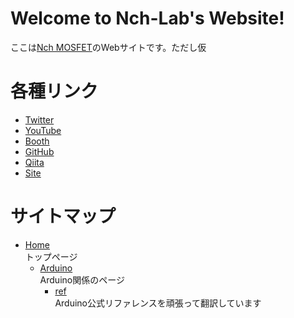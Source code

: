 # Welcome to Nch-Lab's Website!

ここは[Nch MOSFET](https://twitter.com/Nch_MOSFET)のWebサイトです。ただし仮

# 各種リンク

- [Twitter](https://twitter.com/Nch_MOSFET)
- [YouTube](https://www.youtube.com/channel/UCHh3sU1-ILivTzyj8Z14X7w)
- [Booth](https://nch-mosfet.booth.pm/)
- [GitHub](https://github.com/Nch-MOSFET)
- [Qiita](https://qiita.com/Nch_MOSFET)
- [Site](http://pages.nchlab.net)

# サイトマップ

- [Home](http://pages.nchlab.net)  
  トップページ
  - [Arduino](./Arduino)  
  Arduino関係のページ
    - [ref](./Arduino/ref)  
    Arduino公式リファレンスを頑張って翻訳しています
